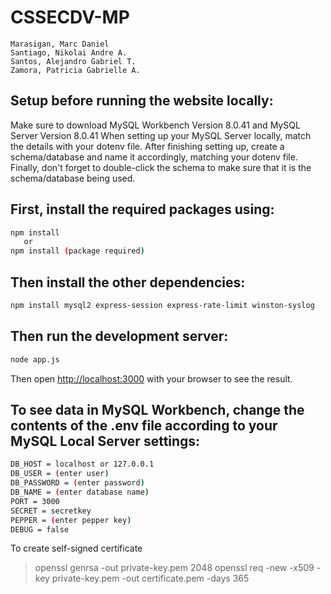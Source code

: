 # CSSECDV-MP
```
Marasigan, Marc Daniel
Santiago, Nikolai Andre A.
Santos, Alejandro Gabriel T.
Zamora, Patricia Gabrielle A.
```
## Setup before running the website locally:
Make sure to download MySQL Workbench Version 8.0.41 and MySQL Server Version 8.0.41
When setting up your MySQL Server locally, match the details with your dotenv file. After finishing setting up, create a schema/database and name it accordingly, matching your dotenv file. Finally, don't forget to double-click the schema to make sure that it is the schema/database being used.


## First, install the required packages using:
```bash
npm install
   or
npm install (package required)
```
## Then install the other dependencies:
```bash
npm install mysql2 express-session express-rate-limit winston-syslog
```
## Then run the development server:
```bash
node app.js
```

Then open [http://localhost:3000](http://localhost:3000) with your browser to see the result.


## To see data in MySQL Workbench, change the contents of the .env file according to your MySQL Local Server settings:
```bash
DB_HOST = localhost or 127.0.0.1
DB_USER = (enter user)
DB_PASSWORD = (enter password)
DB_NAME = (enter database name)
PORT = 3000
SECRET = secretkey
PEPPER = (enter pepper key)
DEBUG = false
```


To create self-signed certificate
> openssl genrsa -out private-key.pem 2048
> openssl req -new -x509 -key private-key.pem -out certificate.pem -days 365